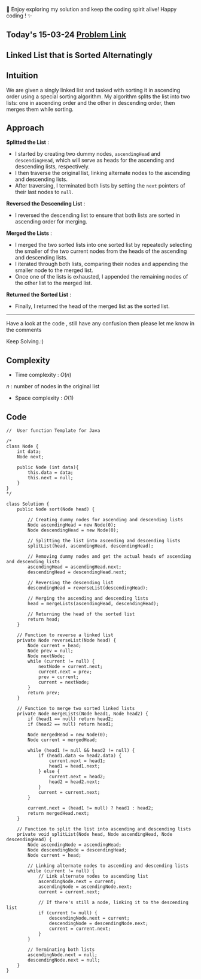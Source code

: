 🚀 Enjoy exploring my solution and keep the coding spirit alive! Happy coding ! ✨

## Today's 15-03-24 [Problem Link](https://www.geeksforgeeks.org/problems/linked-list-that-is-sorted-alternatingly/1)
## Linked List that is Sorted Alternatingly

## Intuition
We are given a singly linked list and tasked with sorting it in ascending order using a special sorting algorithm. My algorithm splits the list into two lists: one in ascending order and the other in descending order, then merges them while sorting.

## Approach

**Splitted the List** :
   - I started by creating two dummy nodes, `ascendingHead` and `descendingHead`, which will serve as heads for the ascending and descending lists, respectively.
   - I then traverse the original list, linking alternate nodes to the ascending and descending lists.
   - After traversing, I terminated both lists by setting the `next` pointers of their last nodes to `null`.

**Reversed the Descending List** :
   - I reversed the descending list to ensure that both lists are sorted in ascending order for merging.

**Merged the Lists** :
   - I merged the two sorted lists into one sorted list by repeatedly selecting the smaller of the two current nodes from the heads of the ascending and descending lists.
   - I iterated through both lists, comparing their nodes and appending the smaller node to the merged list.
   - Once one of the lists is exhausted, I appended the remaining nodes of the other list to the merged list.

**Returned the Sorted List** :
   - Finally, I returned the head of the merged list as the sorted list.

---
Have a look at the code , still have any confusion then please let me know in the comments

Keep Solving.:)

## Complexity
- Time complexity : $O( n )$
<!-- Add your time complexity here, e.g. $$O())$$ -->
$n$ : number of nodes in the original list

- Space complexity : $O( 1 )$
<!-- Add your space complexity here, e.g. $$O(n)$$ -->

## Code

```
//  User function Template for Java

/*
class Node {
    int data;
    Node next;
    
    public Node (int data){
        this.data = data;
        this.next = null;
    }
}
*/

class Solution {
    public Node sort(Node head) {
        
        // Creating dummy nodes for ascending and descending lists
        Node ascendingHead = new Node(0);
        Node descendingHead = new Node(0);

        // Splitting the list into ascending and descending lists
        splitList(head, ascendingHead, descendingHead);

        // Removing dummy nodes and get the actual heads of ascending and descending lists
        ascendingHead = ascendingHead.next;
        descendingHead = descendingHead.next;

        // Reversing the descending list
        descendingHead = reverseList(descendingHead);

        // Merging the ascending and descending lists
        head = mergeLists(ascendingHead, descendingHead);

        // Returning the head of the sorted list
        return head;
    }

    // Function to reverse a linked list
    private Node reverseList(Node head) {
        Node current = head;
        Node prev = null;
        Node nextNode;
        while (current != null) {
            nextNode = current.next;
            current.next = prev;
            prev = current;
            current = nextNode;
        }
        return prev;
    }

    // Function to merge two sorted linked lists
    private Node mergeLists(Node head1, Node head2) {
        if (head1 == null) return head2;
        if (head2 == null) return head1;

        Node mergedHead = new Node(0);
        Node current = mergedHead;

        while (head1 != null && head2 != null) {
            if (head1.data <= head2.data) {
                current.next = head1;
                head1 = head1.next;
            } else {
                current.next = head2;
                head2 = head2.next;
            }
            current = current.next;
        }

        current.next = (head1 != null) ? head1 : head2;
        return mergedHead.next;
    }

    // Function to split the list into ascending and descending lists
    private void splitList(Node head, Node ascendingHead, Node descendingHead) {
        Node ascendingNode = ascendingHead;
        Node descendingNode = descendingHead;
        Node current = head;

        // Linking alternate nodes to ascending and descending lists
        while (current != null) {
            // Link alternate nodes to ascending list
            ascendingNode.next = current;
            ascendingNode = ascendingNode.next;
            current = current.next;

            // If there's still a node, linking it to the descending list
            if (current != null) {
                descendingNode.next = current;
                descendingNode = descendingNode.next;
                current = current.next;
            }
        }

        // Terminating both lists
        ascendingNode.next = null;
        descendingNode.next = null;
    }
}
```
